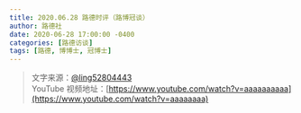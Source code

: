 ```yaml
---
title: 2020.06.28 路德时评（路博冠谈）
author: 路德社
date: 2020-06-28 17:00:00 -0400
categories: [路德访谈]
tags: [路德, 博博士, 冠博士]
---
```


> 文字来源：[@ling52804443](https://twitter.com/ling52804443)  
> YouTube 视频地址：[https://www.youtube.com/watch?v=aaaaaaaaaa](https://www.youtube.com/watch?v=aaaaaaaa)
